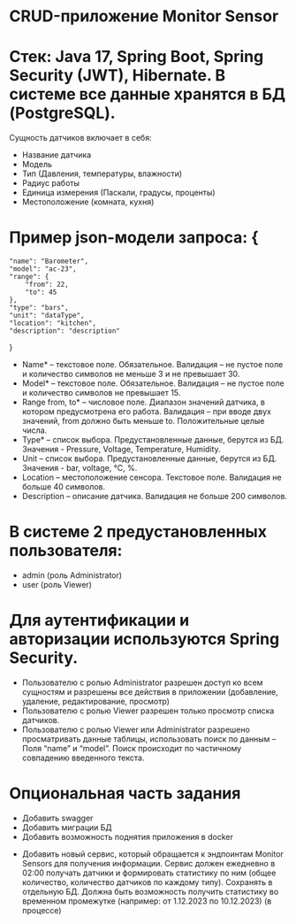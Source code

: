 # CRUD-приложение Monitor Sensor

# Стек: Java 17, Spring Boot, Spring Security (JWT), Hibernate. В системе все данные хранятся в БД (PostgreSQL).
Сущность датчиков включает в себя:
- Название датчика
- Модель
- Тип (Давления, температуры, влажности)
- Радиус работы
- Единица измерения (Паскали, градусы, проценты)
- Местоположение (комната, кухня)

# Пример json-модели запроса: {
    "name": "Barometer",
    "model": "ac-23",
    "range": {
        "from": 22,
        "to": 45
    },
    "type": "bars",
    "unit": "dataType",
    "location": "kitchen",
    "description": "description"
}

- Name* – текстовое поле. Обязательное. Валидация – не пустое поле и количество символов не меньше 3 и не превышает 30.
- Model* – текстовое поле. Обязательное. Валидация – не пустое поле и количество символов не превышает 15.
- Range from, to* – числовое поле. Диапазон значений датчика, в котором предусмотрена его работа. Валидация – при вводе двух значений, from должно быть меньше to. Положительные целые числа.
- Type* – список выбора. Предустановленные данные, берутся из БД. Значения - Pressure, Voltage, Temperature, Humidity.
- Unit – список выбора. Предустановленные данные, берутся из БД. Значения - bar, voltage, °С, %.
- Location – местоположение сенсора. Текстовое поле. Валидация не больше 40 символов.
- Description – описание датчика. Валидация не больше 200 символов.

# В системе 2 предустановленных пользователя:
-  	admin (роль Administrator)
-  	user (роль Viewer)
# Для аутентификации и авторизации используются Spring Security. 
- Пользователю с ролью Administrator разрешен доступ ко всем сущностям и разрешены все действия в приложении (добавление, удаление, редактирование, просмотр)
- Пользователю с ролью Viewer разрешен только просмотр  списка датчиков. 
- Пользователю с ролью Viewer или Administrator разрешено просматривать данные таблицы, использовать поиск по данным – Поля “name” и “model”. Поиск происходит по частичному совпадению введенного текста. 

# Опциональная часть задания
  - Добавить swagger
  - Добавить миграции БД
  - Добавить возможность поднятия приложения в docker
  * Добавить новый сервис, который обращается к эндпоинтам Monitor Sensors для получения информации. Сервис должен ежедневно в 02:00 получать датчики и формировать статистику по ним (общее количество, количество датчиков по каждому типу). Сохранять в отдельную БД. Должна быть возможность получить статистику во временном промежутке (например: от 1.12.2023 по 10.12.2023) (в процессе)
